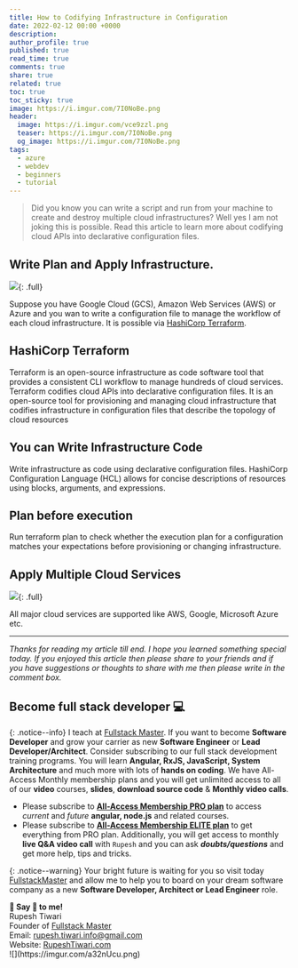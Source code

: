 ```yaml
---
title: How to Codifying Infrastructure in Configuration
date: 2022-02-12 00:00 +0000
description:
author_profile: true
published: true
read_time: true
comments: true
share: true
related: true
toc: true
toc_sticky: true
image: https://i.imgur.com/7I0NoBe.png
header:
  image: https://i.imgur.com/vce9zzl.png
  teaser: https://i.imgur.com/7I0NoBe.png
  og_image: https://i.imgur.com/7I0NoBe.png
tags:
  - azure
  - webdev
  - beginners
  - tutorial
---
```


> Did you know you can write a script and run from your machine to create and destroy multiple cloud infrastructures? Well yes I am not joking this is possible. Read this article to learn more about codifying cloud APIs into declarative configuration files.

## Write Plan and Apply Infrastructure.
![](https://imgur.com/d7uPRXv.gif){: .full}

Suppose you have Google Cloud (GCS), Amazon Web Services (AWS) or Azure and you wan to write a configuration file to manage the workflow of each cloud infrastructure. It is possible via [HashiCorp Terraform](https://www.terraform.io/). 

## HashiCorp Terraform

Terraform is an open-source infrastructure as code software tool that provides a consistent CLI workflow to manage hundreds of cloud services. Terraform codifies cloud APIs into declarative configuration files. It is an open-source tool for provisioning and managing cloud infrastructure that codifies infrastructure in configuration files that describe the topology of cloud resources

## You can Write Infrastructure Code

Write infrastructure as code using declarative configuration files. HashiCorp Configuration Language (HCL) allows for concise descriptions of resources using blocks, arguments, and expressions.

## Plan before execution

Run terraform plan to check whether the execution plan for a configuration matches your expectations before provisioning or changing infrastructure.

## Apply Multiple Cloud Services

![](https://imgur.com/xLIYt4E.png){: .full}

All major cloud services are supported like AWS, Google, Microsoft Azure etc.

---

_Thanks for reading my article till end. I hope you learned something special today. If you enjoyed this article then please share to your friends and if you have suggestions or thoughts to share with me then please write in the comment box._

## Become full stack developer 💻

{: .notice--info}
I teach at [Fullstack Master](https://www.fullstackmaster.net). If you want to become **Software Developer** and grow your carrier as new **Software Engineer** or **Lead Developer/Architect**. Consider subscribing to our full stack development training programs. You will learn **Angular, RxJS, JavaScript, System Architecture** and much more with lots of **hands on coding**. We have All-Access Monthly membership plans and you will get unlimited access to all of our **video** courses, **slides**, **download source code** & **Monthly video calls**.

- Please subscribe to **[All-Access Membership PRO plan](https://www.fullstackmaster.net/pro)** to access _current_ and _future_ **angular, node.js** and related courses.
- Please subscribe to **[All-Access Membership ELITE plan](https://www.fullstackmaster.net/elite)** to get everything from PRO plan. Additionally, you will get access to monthly **live Q&A video call** with `Rupesh` and you can ask **_doubts/questions_** and get more help, tips and tricks.

{: .notice--warning}
Your bright future is waiting for you so visit today [FullstackMaster](www.fullstackmaster.net) and allow me to help you to board on your dream software company as a new **Software Developer, Architect or Lead Engineer** role.

<div class="notice--success">
<strong>💖 Say 👋 to me!</strong>
<br>Rupesh Tiwari
<br>Founder of <a href="https://www.fullstackmaster.net">Fullstack Master </a>
<br>Email: <a href="mailto:rupesh.tiwari.info@gmail.com?subject=Hi">rupesh.tiwari.info@gmail.com</a>
<br>Website: <a href="https://www.rupeshtiwari.com">RupeshTiwari.com </a>
</div>
![](https://imgur.com/a32nUcu.png)
